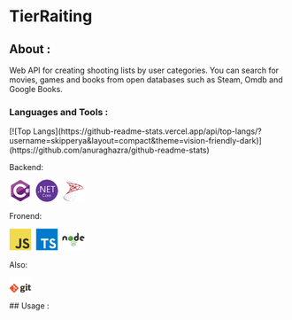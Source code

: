 # TierRaiting

## About :
Web API for creating shooting lists by user categories. You can search for movies, games and books from open databases such as Steam, Omdb and Google Books.

### Languages and Tools :
<div>
  [![Top Langs](https://github-readme-stats.vercel.app/api/top-langs/?username=skipperya&layout=compact&theme=vision-friendly-dark)](https://github.com/anuraghazra/github-readme-stats)
</div>
<div>
  <p>Backend:</p>
  <img src="https://raw.githubusercontent.com/devicons/devicon/6910f0503efdd315c8f9b858234310c06e04d9c0/icons/csharp/csharp-original.svg" title="C#" alt="C#" width="40" height="40"/>&nbsp;
  <img src="https://raw.githubusercontent.com/devicons/devicon/6910f0503efdd315c8f9b858234310c06e04d9c0/icons/dotnetcore/dotnetcore-original.svg" title=".Net" alt=".Net" width="40" height="40"/>&nbsp;
  <img src="https://raw.githubusercontent.com/devicons/devicon/6910f0503efdd315c8f9b858234310c06e04d9c0/icons/microsoftsqlserver/microsoftsqlserver-original.svg" title="Sql" alt="Sql" width="40" height="40"/>&nbsp;
</div>
<div>
  <p>Fronend:</p>
  <img src="https://github.com/devicons/devicon/blob/master/icons/javascript/javascript-original.svg" title="JavaScript" alt="JavaScript" width="40" height="40"/>&nbsp;
  <img src="https://raw.githubusercontent.com/devicons/devicon/6910f0503efdd315c8f9b858234310c06e04d9c0/icons/typescript/typescript-original.svg" title="TypeScript" alt="TypeScript" width="40" height="40"/>&nbsp;
  <img src="https://github.com/devicons/devicon/blob/master/icons/nodejs/nodejs-original-wordmark.svg" title="NodeJS" alt="NodeJS" width="40" height="40"/>&nbsp;
</div>
<div>
  <p>Also:</p>
  <img src="https://github.com/devicons/devicon/blob/master/icons/git/git-original-wordmark.svg" title="Git" **alt="Git" width="40" height="40"/>
</div>
## Usage :
